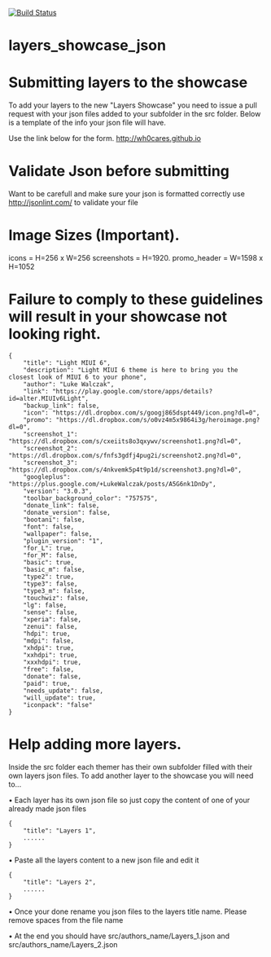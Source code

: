 [![Build Status](https://travis-ci.org/BitSyko/layers_showcase_json.svg?branch=master)](https://travis-ci.org/BitSyko/layers_showcase_json)
# layers_showcase_json
Submitting layers to the showcase
==================================

To add your layers to the new "Layers Showcase" you need to issue a pull request with your json files added to your subfolder in the src folder. Below is a template of the info your json file will have.

Use the link below for the form. http://wh0cares.github.io

Validate Json before submitting
==================================
Want to be carefull and make sure your json is formatted correctly use http://jsonlint.com/ to validate your file

Image Sizes (Important).
=========================
icons = H=256 x W=256
screenshots = H=1920.
promo_header = W=1598 x H=1052

Failure to comply to these guidelines will result in your showcase not looking right.
======================================================================================

    {
        "title": "Light MIUI 6",
        "description": "Light MIUI 6 theme is here to bring you the closest look of MIUI 6 to your phone",
        "author": "Luke Walczak",
        "link": "https://play.google.com/store/apps/details?id=alter.MIUIv6Light",
        "backup_link": false,
        "icon": "https://dl.dropbox.com/s/googj865dspt449/icon.png?dl=0",
        "promo": "https://dl.dropbox.com/s/o0vz4m5x9864i3g/heroimage.png?dl=0",
        "screenshot_1": "https://dl.dropbox.com/s/cxeiits8o3qxywv/screenshot1.png?dl=0",
        "screenshot_2": "https://dl.dropbox.com/s/fnfs3gdfj4pug2i/screenshot2.png?dl=0",
        "screenshot_3": "https://dl.dropbox.com/s/4nkvemk5p4t9p1d/screenshot3.png?dl=0",
        "googleplus": "https://plus.google.com/+LukeWalczak/posts/A5G6nk1DnDy",
        "version": "3.0.3",
        "toolbar_background_color": "757575",
        "donate_link": false,
        "donate_version": false,
        "bootani": false,
        "font": false,
        "wallpaper": false,
        "plugin_version": "1",
        "for_L": true,
        "for_M": false,
        "basic": true,
        "basic_m": false,
        "type2": true,
        "type3": false,
        "type3_m": false,
        "touchwiz": false,
        "lg": false,
        "sense": false,
        "xperia": false,
        "zenui": false,
        "hdpi": true,
        "mdpi": false,
        "xhdpi": true,
        "xxhdpi": true,
        "xxxhdpi": true,
        "free": false,
        "donate": false,
        "paid": true,
        "needs_update": false,
        "will_update": true,
        "iconpack": "false"
    }
        
Help adding more layers.
======================================================================================
Inside the src folder each themer has their own subfolder filled with their own layers json files. To add another layer to the showcase you will need to...

• Each layer has its own json file so just copy the content of one of your already made json files
        
    {
        "title": "Layers 1",
        ......
    }

•  Paste all the layers content to a new json file and edit it
    
    {
        "title": "Layers 2",
        ......
    }
    
•  Once your done rename you json files to the layers title name. Please remove spaces from the file name

•  At the end you should have src/authors_name/Layers_1.json and src/authors_name/Layers_2.json

